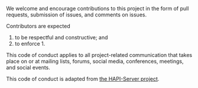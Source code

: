 We welcome and encourage contributions to this project in the form of pull requests, submission of issues, and comments on issues.

Contributors are expected

1. to be respectful and constructive; and
2. to enforce 1.

This code of conduct applies to all project-related communication that takes place on or at mailing lists, forums, social media, conferences, meetings, and social events.

This code of conduct is adapted from [the HAPI-Server project](https://github.com/hapi-server/client-python/blob/master/CODE_OF_CONDUCT.md). 
